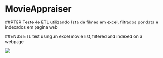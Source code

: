 # MovieAppraiser
##PTBR
Teste de ETL utilizando lista de filmes em excel, filtrados por data e indexados em pagina web

##ENUS
ETL test using an excel movie list, filtered and indexed on a webpage

<code><img src="https://img.shields.io/badge/Python-3776AB?style=for-the-badge&logo=python&logoColor=white"></code>
